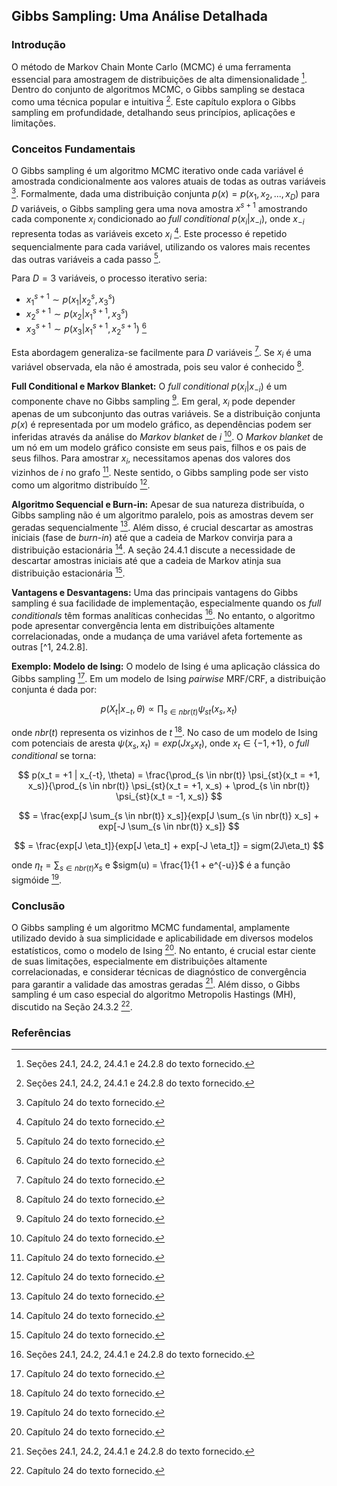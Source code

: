 ## Gibbs Sampling: Uma Análise Detalhada

### Introdução
O método de Markov Chain Monte Carlo (MCMC) é uma ferramenta essencial para amostragem de distribuições de alta dimensionalidade [^2]. Dentro do conjunto de algoritmos MCMC, o Gibbs sampling se destaca como uma técnica popular e intuitiva [^2]. Este capítulo explora o Gibbs sampling em profundidade, detalhando seus princípios, aplicações e limitações.

### Conceitos Fundamentais

O Gibbs sampling é um algoritmo MCMC iterativo onde cada variável é amostrada condicionalmente aos valores atuais de todas as outras variáveis [^1]. Formalmente, dada uma distribuição conjunta $p(x) = p(x_1, x_2, ..., x_D)$ para $D$ variáveis, o Gibbs sampling gera uma nova amostra $x^{s+1}$ amostrando cada componente $x_i$ condicionado ao *full conditional* $p(x_i | x_{-i})$, onde $x_{-i}$ representa todas as variáveis exceto $x_i$ [^1]. Este processo é repetido sequencialmente para cada variável, utilizando os valores mais recentes das outras variáveis a cada passo [^1].

Para $D=3$ variáveis, o processo iterativo seria:
*  $x_1^{s+1} \sim p(x_1 | x_2^s, x_3^s)$
*  $x_2^{s+1} \sim p(x_2 | x_1^{s+1}, x_3^s)$
*  $x_3^{s+1} \sim p(x_3 | x_1^{s+1}, x_2^{s+1})$ [^1]

Esta abordagem generaliza-se facilmente para $D$ variáveis [^1]. Se $x_i$ é uma variável observada, ela não é amostrada, pois seu valor é conhecido [^1].

**Full Conditional e Markov Blanket:**
O *full conditional* $p(x_i | x_{-i})$ é um componente chave no Gibbs sampling [^1]. Em geral, $x_i$ pode depender apenas de um subconjunto das outras variáveis. Se a distribuição conjunta $p(x)$ é representada por um modelo gráfico, as dependências podem ser inferidas através da análise do *Markov blanket* de $i$ [^1]. O *Markov blanket* de um nó em um modelo gráfico consiste em seus pais, filhos e os pais de seus filhos. Para amostrar $x_i$, necessitamos apenas dos valores dos vizinhos de $i$ no grafo [^1]. Neste sentido, o Gibbs sampling pode ser visto como um algoritmo distribuído [^1].

**Algoritmo Sequencial e Burn-in:**
Apesar de sua natureza distribuída, o Gibbs sampling não é um algoritmo paralelo, pois as amostras devem ser geradas sequencialmente [^1]. Além disso, é crucial descartar as amostras iniciais (fase de *burn-in*) até que a cadeia de Markov convirja para a distribuição estacionária [^1]. A seção 24.4.1 discute a necessidade de descartar amostras iniciais até que a cadeia de Markov atinja sua distribuição estacionária [^1].

**Vantagens e Desvantagens:**
Uma das principais vantagens do Gibbs sampling é sua facilidade de implementação, especialmente quando os *full conditionals* têm formas analíticas conhecidas [^2]. No entanto, o algoritmo pode apresentar convergência lenta em distribuições altamente correlacionadas, onde a mudança de uma variável afeta fortemente as outras [^1, 24.2.8].

**Exemplo: Modelo de Ising:**
O modelo de Ising é uma aplicação clássica do Gibbs sampling [^1]. Em um modelo de Ising *pairwise* MRF/CRF, a distribuição conjunta é dada por:

$$
p(X_t | x_{-t}, \theta) \propto \prod_{s \in nbr(t)} \psi_{st}(x_s, x_t)
$$

onde $nbr(t)$ representa os vizinhos de $t$ [^1].  No caso de um modelo de Ising com potenciais de aresta $\psi(x_s, x_t) = exp(Jx_s x_t)$, onde $x_t \in \{-1, +1\}$, o *full conditional* se torna:

$$
p(x_t = +1 | x_{-t}, \theta) = \frac{\prod_{s \in nbr(t)} \psi_{st}(x_t = +1, x_s)}{\prod_{s \in nbr(t)} \psi_{st}(x_t = +1, x_s) + \prod_{s \in nbr(t)} \psi_{st}(x_t = -1, x_s)}
$$

$$
= \frac{exp[J \sum_{s \in nbr(t)} x_s]}{exp[J \sum_{s \in nbr(t)} x_s] + exp[-J \sum_{s \in nbr(t)} x_s]}
$$

$$
= \frac{exp[J \eta_t]}{exp[J \eta_t] + exp[-J \eta_t]} = sigm(2J\eta_t)
$$

onde $\eta_t = \sum_{s \in nbr(t)} x_s$ e $sigm(u) = \frac{1}{1 + e^{-u}}$ é a função sigmóide [^1].

### Conclusão

O Gibbs sampling é um algoritmo MCMC fundamental, amplamente utilizado devido à sua simplicidade e aplicabilidade em diversos modelos estatísticos, como o modelo de Ising [^1]. No entanto, é crucial estar ciente de suas limitações, especialmente em distribuições altamente correlacionadas, e considerar técnicas de diagnóstico de convergência para garantir a validade das amostras geradas [^2]. Além disso, o Gibbs sampling é um caso especial do algoritmo Metropolis Hastings (MH), discutido na Seção 24.3.2 [^1].

### Referências
[^1]: Capítulo 24 do texto fornecido.
[^2]: Seções 24.1, 24.2, 24.4.1 e 24.2.8 do texto fornecido.
<!-- END -->
